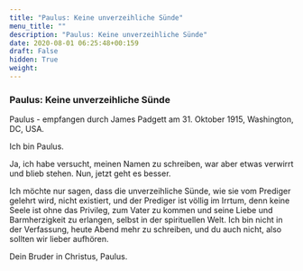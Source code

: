 ```yaml
---
title: "Paulus: Keine unverzeihliche Sünde"
menu_title: ""
description: "Paulus: Keine unverzeihliche Sünde"
date: 2020-08-01 06:25:48+00:159
draft: False
hidden: True
weight:
---
```

### Paulus: Keine unverzeihliche Sünde

Paulus - empfangen durch James Padgett am 31. Oktober 1915, Washington, DC, USA.

Ich bin Paulus.

Ja, ich habe versucht, meinen Namen zu schreiben, war aber etwas verwirrt und blieb stehen. Nun, jetzt geht es besser.

Ich möchte nur sagen, dass die unverzeihliche Sünde, wie sie vom Prediger gelehrt wird, nicht existiert, und der Prediger ist völlig im Irrtum, denn keine Seele ist ohne das Privileg, zum Vater zu kommen und seine Liebe und Barmherzigkeit zu erlangen, selbst in der spirituellen Welt. Ich bin nicht in der Verfassung, heute Abend mehr zu schreiben, und du auch nicht, also sollten wir lieber aufhören.

Dein Bruder in Christus, Paulus.

